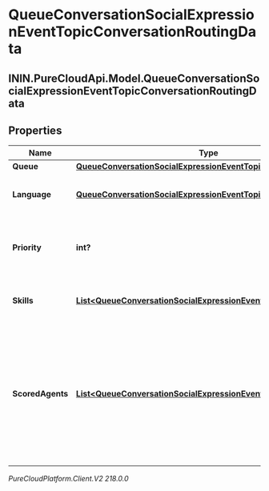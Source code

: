 # QueueConversationSocialExpressionEventTopicConversationRoutingData

## ININ.PureCloudApi.Model.QueueConversationSocialExpressionEventTopicConversationRoutingData

## Properties

|Name | Type | Description | Notes|
|------------ | ------------- | ------------- | -------------|
| **Queue** | [**QueueConversationSocialExpressionEventTopicUriReference**](QueueConversationSocialExpressionEventTopicUriReference) |  | [optional] |
| **Language** | [**QueueConversationSocialExpressionEventTopicUriReference**](QueueConversationSocialExpressionEventTopicUriReference) | A UriReference for a resource | [optional] |
| **Priority** | **int?** | The priority of the conversation to use for routing decisions | [optional] |
| **Skills** | [**List&lt;QueueConversationSocialExpressionEventTopicUriReference&gt;**](QueueConversationSocialExpressionEventTopicUriReference) | The skills to use for routing decisions | [optional] |
| **ScoredAgents** | [**List&lt;QueueConversationSocialExpressionEventTopicScoredAgent&gt;**](QueueConversationSocialExpressionEventTopicScoredAgent) | A collection of agents and their assigned scores for this conversation (0 - 100, higher being better), for use in routing to preferred agents | [optional] |



_PureCloudPlatform.Client.V2 218.0.0_
